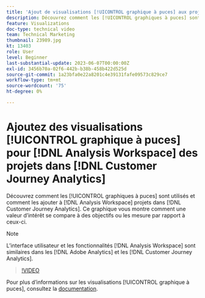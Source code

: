 ```yaml
---
title: 'Ajout de visualisations [!UICONTROL graphique à puces] aux projets [!DNL Analysis Workspace] '
description: Découvrez comment les [!UICONTROL graphiques à puces] sont utilisés et comment les ajouter aux  [!DNL Analysis Workspace]  des projets dans  [!DNL Customer Journey Analytics].
feature: Visualizations
doc-type: technical video
team: Technical Marketing
thumbnail: 23989.jpg
kt: 13403
role: User
level: Beginner
last-substantial-update: 2023-06-07T00:00:00Z
exl-id: 3456b70a-02f6-442b-b38b-458b422d525d
source-git-commit: 1a23bfa0e22a8201c4e39131fafe09573c829ce7
workflow-type: tm+mt
source-wordcount: '75'
ht-degree: 0%

---
```


# Ajoutez des visualisations [!UICONTROL graphique à puces] pour [!DNL Analysis Workspace] des projets dans [!DNL Customer Journey Analytics]

Découvrez comment les [!UICONTROL graphiques à puces] sont utilisés et comment les ajouter à [!DNL Analysis Workspace] projets dans [!DNL Customer Journey Analytics]. Ce graphique vous montre comment une valeur d’intérêt se compare à des objectifs ou les mesure par rapport à ceux-ci.

>[!NOTE]
>
>L’interface utilisateur et les fonctionnalités [!DNL Analysis Workspace] sont similaires dans les [!DNL Adobe Analytics] et les [!DNL Customer Journey Analytics].

>[!VIDEO](https://video.tv.adobe.com/v/23989/?quality=12&learn=on)

Pour plus d’informations sur les visualisations [!UICONTROL graphique à puces], consultez la [documentation](https://experienceleague.adobe.com/docs/analytics-platform/using/cja-workspace/visualizations/bullet-graph.html).
